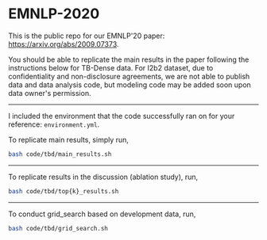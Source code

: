 # EMNLP-2020

This is the public repo for our EMNLP'20 paper: https://arxiv.org/abs/2009.07373.

You should be able to replicate the main results in the paper following the instructions below for TB-Dense data.
For I2b2 dataset, due to confidentiality and non-disclosure agreements, we are not able to publish data and data analysis code, but modeling code may be added soon upon data owner's permission.

---

I included the environment that the code successfully ran on for your reference: `environment.yml`.

To replicate main results, simply run,
```bash
bash code/tbd/main_results.sh
```
---
To replicate results in the discussion (ablation study), run,
```bash
bash code/tbd/top{k}_results.sh
```
---
To conduct grid_search based on development data, run,
```bash
bash code/tbd/grid_search.sh
```